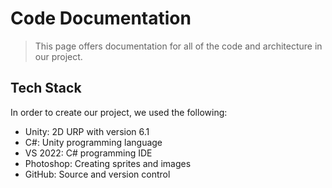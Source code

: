 # Code Documentation
> This page offers documentation for all of the code and architecture in our project.

## Tech Stack
In order to create our project, we used the following:
- Unity: 2D URP with version 6.1
- C#: Unity programming language
- VS 2022: C# programming IDE
- Photoshop: Creating sprites and images
- GitHub: Source and version control
 